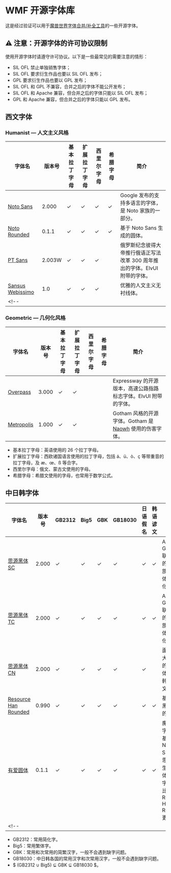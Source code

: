 # WMF 开源字体库

这是经过验证可以用于[魔兽世界字体合并/补全工具](https://github.com/CyanoHao/Warcraft-Font-Merger)的一些开源字体。

## ⚠️ 注意：开源字体的许可协议限制

使用开源字体时请遵守许可协议。以下是一些最常见的需要注意的情形：

* SIL OFL 禁止单独销售字体；
* SIL OFL 要求衍生作品也要以 SIL OFL 发布；
* GPL 要求衍生作品也要以 GPL 发布；
* SIL OFL 和 GPL 不兼容，合并之后的字体不能公开发布；
* SIL OFL 和 Apache 兼容，但合并之后的字体只能以 SIL OFL 发布；
* GPL 和 Apache 兼容，但合并之后的字体只能以 GPL 发布。

## 西文字体

### Humanist — 人文主义风格

| 字体名 | 版本号 | 基本拉丁字母 | 扩展拉丁字母 | 西里尔字母 | 希腊字母 | 简介 |
| ------ | ------ | ------------ | ------------ | ---------- | -------- | ---- |
| [Noto Sans](NotoSans/) | 2.000 | ✓ | ✓ | ✓ | ✓ | Google 发布的支持多语言的字体，是 Noto 家族的一部分。|
| [Noto Rounded](https://github.com/CyanoHao/Nowar-Rounded/tree/master/notor) | 0.1.1 | ✓ | ✓ | ✓ | ✓ | 基于 Noto Sans 生成的圆体。|
| [PT Sans](PTSans/) | 2.003W | ✓ | ✓ | ✓ | | 俄罗斯纪念彼得大帝推行俄语正写法改革 300 周年推出的字体。ElvUI 附带的字体。|
| [Sansus Webissimo](SansusWebbissimo/) | 1.0 | ✓ | ✓ | ✓ |  | 优雅的人文主义无衬线体。|
<!-- |  |  |  |  |  |  |  | -->

### Geometric — 几何化风格

| 字体名 | 版本号 | 基本拉丁字母 | 扩展拉丁字母 | 西里尔字母 | 希腊字母 | 简介 |
| ------ | ------ | ------------ | ------------ | ---------- | -------- | ---- |
| [Overpass](Overpass/) | 3.000 | ✓ | ✓ | | | Expressway 的开源版本，高速公路指路标志字体。ElvUI 附带的字体。|
| [Metropolis](Metropolis/) | 1.000 | ✓ | ✓ |  |  | Gotham 风格的开源字体。Gotham 是 [Naowh](https://worldofwarcraft.com/en-gb/character/tarren-mill/Naowhxd) 使用的伤害字体。|

* 基本拉丁字母：英语使用的 26 个拉丁字母。
* 扩展拉丁字母：西欧诸国语言使用的拉丁字母，包括 á、ü、ò、ç 等带重音的拉丁字母，及 æ、œ、ß 等合字。
* 西里尔字母：俄文、蒙古文使用的字母。
* 希腊字母：希腊文使用的字母，也常用于数学公式。

## 中日韩字体

| 字体名 | 版本号 | GB2312 | Big5 | GBK | GB18030 | 日语假名 | 韩语谚文 | 简介 |
| ------ | ------ | ------ | ---- | --- | ------- | -------- | -------- | ---- |
| [思源黑体 SC](SourceHanSansSC/) | 2.000 | ✓ | ✓ | ✓ | ✓ | ✓ | ✓ | Adobe 和 Google 联合推出的黑体家族，为简体中文优化。|
| [思源黑体 TC](SourceHanSansTC/) | 2.000 | ✓ | ✓ | ✓ | ✓ | ✓ | ✓ | Adobe 和 Google 联合推出的黑体家族，为繁体中文优化。|
| [思源黑体 CN](SourceHanSansCN/) | 2.000 | ✓ | ✓ | ✓ | ✓ | ✓ |  | 面向中国大陆发布的思源黑体，不含韩语谚文。|
| [Resource Han Rounded](https://github.com/CyanoHao/Resource-Han-Rounded) | 0.990 | ✓ | ✓ | ✓ | ✓ | ✓ | ✓ | 基于思源黑体生成的圆体。|
| [有爱圆体](https://github.com/CyanoHao/Nowar-Rounded) | 0.1.1 | ✓ | ✓ | ✓ | ✓ | ✓ | ✓ | 魔兽世界字体包。基于 Noto Sans 和思源黑体生成的圆体，西文字符效果比 Resource Han Rounded 更好。|
<!-- |  |  |  |  |  |  |  |  |  | -->

* GB2312：常用简化字。
* Big5：常用繁体字。
* GBK：常用和次常用的简繁汉字，一般不会遇到缺字问题。
* GB18030：中日韩各国的常用汉字和次常用汉字，一般不会遇到缺字问题。
* $ (GB2312 ∪ Big5) ⊊ GBK ⊊ GB18030 $。